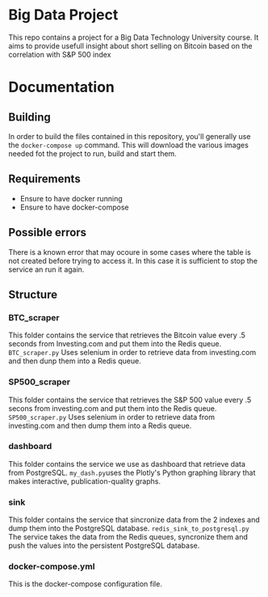 # Big Data Project

This repo contains a project for a Big Data Technology University course.
It aims to provide usefull insight about short selling on Bitcoin
based on the correlation with S&P 500 index


# Documentation

## Building

In order to build the files contained in this repository, you'll generally use the `docker-compose up` command.
This will download the various images needed fot the project to run, build and start them.

## Requirements

* Ensure to have docker running
* Ensure to have docker-compose

## Possible errors

There is a known error that may ocoure in some cases where the table is not created before trying to access it.
In this case it is sufficient to stop the service an run it again.

## Structure

### BTC_scraper

This folder contains the service that retrieves the Bitcoin value every .5 seconds from Investing.com
and put them into the Redis queue.
`BTC_scraper.py` Uses selenium in order to retrieve data from investing.com and then dunp them into a Redis queue.

### SP500_scraper

This folder contains the service that retrieves the S&P 500 value every .5 secons from investing.com
and put them into the Redis queue.
`SP500_scraper.py` Uses selenium in order to retrieve data from investing.com and then dump them into a Redis queue.

### dashboard

This folder contains the service we use as dashboard that retrieve data from PostgreSQL. 
`my_dash.py`uses the Plotly's Python graphing library that makes interactive, publication-quality graphs.

### sink

This folder contains the service that sincronize data from the 2 indexes and dump them into the PostgreSQL database.
`redis_sink_to_postgresql.py` The service takes the data from the Redis queues, syncronize them and push
the values into the persistent PostgreSQL database.

### docker-compose.yml

This is the docker-compose configuration file.
